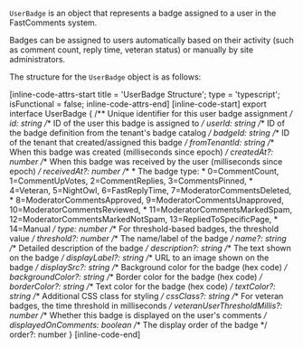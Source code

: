 `UserBadge` is an object that represents a badge assigned to a user in the FastComments system.

Badges can be assigned to users automatically based on their activity (such as comment count, reply time, veteran status) or manually by site administrators.

The structure for the `UserBadge` object is as follows:

[inline-code-attrs-start title = 'UserBadge Structure'; type = 'typescript'; isFunctional = false; inline-code-attrs-end]
[inline-code-start]
export interface UserBadge {
    /** Unique identifier for this user badge assignment */
    id: string
    /** ID of the user this badge is assigned to */
    userId: string
    /** ID of the badge definition from the tenant's badge catalog */
    badgeId: string
    /** ID of the tenant that created/assigned this badge */
    fromTenantId: string
    /** When this badge was created (milliseconds since epoch) */
    createdAt?: number
    /** When this badge was received by the user (milliseconds since epoch) */
    receivedAt?: number
    /** 
     * The badge type: 
     * 0=CommentCount, 1=CommentUpVotes, 2=CommentReplies, 3=CommentsPinned, 
     * 4=Veteran, 5=NightOwl, 6=FastReplyTime, 7=ModeratorCommentsDeleted,
     * 8=ModeratorCommentsApproved, 9=ModeratorCommentsUnapproved, 10=ModeratorCommentsReviewed,
     * 11=ModeratorCommentsMarkedSpam, 12=ModeratorCommentsMarkedNotSpam, 13=RepliedToSpecificPage,
     * 14=Manual
     */
    type: number
    /** For threshold-based badges, the threshold value */
    threshold?: number
    /** The name/label of the badge */
    name?: string
    /** Detailed description of the badge */
    description?: string
    /** The text shown on the badge */
    displayLabel?: string
    /** URL to an image shown on the badge */
    displaySrc?: string
    /** Background color for the badge (hex code) */
    backgroundColor?: string
    /** Border color for the badge (hex code) */
    borderColor?: string
    /** Text color for the badge (hex code) */
    textColor?: string
    /** Additional CSS class for styling */
    cssClass?: string
    /** For veteran badges, the time threshold in milliseconds */
    veteranUserThresholdMillis?: number
    /** Whether this badge is displayed on the user's comments */
    displayedOnComments: boolean
    /** The display order of the badge */
    order?: number
}
[inline-code-end]